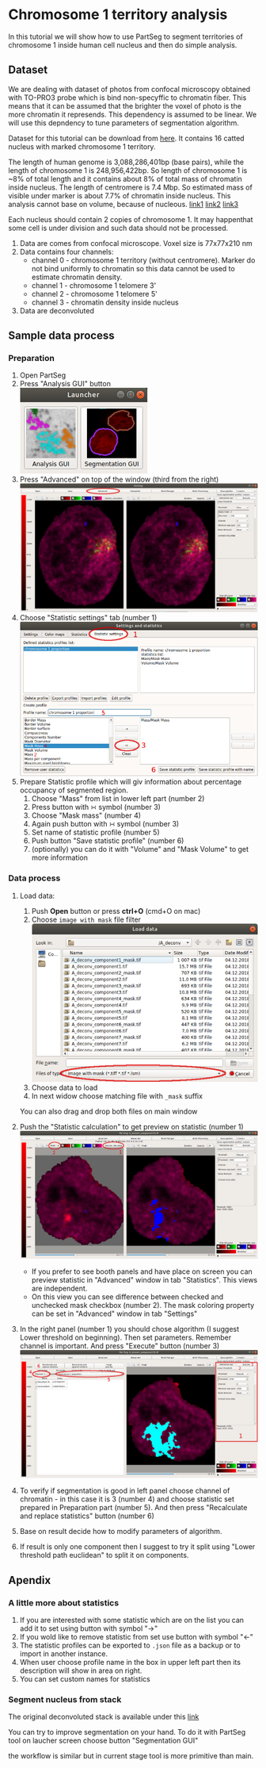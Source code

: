 
# Chromosome 1 territory analysis 

In this tutorial we will show how to use PartSeg to segment territories of chromosome 1 inside human cell nucleus and then do simple analysis.  

## Dataset 

We are dealing with dataset of photos from confocal microscopy obtained with TO-PRO3 probe which is bind non-specyffic to chromatin fiber. This means that it can be assumed that the brighter the voxel of photo is the more chromatin it represends. This dependency is assumed to be linear.
We will use this depndency to tune parameters of segmentation algorithm.

Dataset for this tutorial can be download from [here](http://nucleus3d.cent.uw.edu.pl/PartSeg/Downloads/A_deconv_elements.zip). It contains 16 catted nucleus with marked chromosome 1 territory.

The length of human genome is 3,088,286,401bp (base pairs), while the length of chromosome 1 is 248,956,422bp. So length of chromosome 1 is ~8% of total length and it contains about 8% of total mass of chromatin inside nucleus.
The length of centromere is 7.4 Mbp. 
So estimated mass of visible under marker is about 7.7% of chromatin inside nucleus.
This analysis cannot base on volume, because of nucleous. [link1](https://en.wikipedia.org/wiki/Human_genome)
[link2](https://en.wikipedia.org/wiki/Chromosome_1) [link3](https://en.wikipedia.org/wiki/Centromere#Positions)

Each nucleus should contain 2 copies of chromosome 1. 
It may happenthat some cell is under division and such data should not be processed.  

1. Data are comes from confocal microscope. Voxel size is 77x77x210 nm   
2. Data contains four channels: 
    * channel 0  - chromosome 1 territory (without centromere). Marker do not bind uniformly to 
    chromatin so this data cannot be used to estimate chromatin density.  
    * channel 1 - chromosome 1 telomere 3'
    * channel 2 - chromosome 1 telomere 5'
    * channel 3 - chromatin density inside nucleus
3. Data are deconvoluted

## Sample data process

### Preparation

1. Open PartSeg
2. Press "Analysis GUI" button  
    ![launcher GUI](./images/launcher.png)
3. Press "Advanced" on top of the window (third from the right)  
    ![PartSeg GUI](images/main_window.png)
4. Choose "Statistic settings" tab (number 1)  
    ![Advanced window](images/advanced.png) 
5. Prepare Statistic profile which will giv information about percentage occupancy of segmented region.
    1. Choose "Mass" from list in lower left part (number 2)
    2. Press button with ∺ symbol (number 3) 
    3. Choose "Mask mass" (number 4)
    4. Again push button with ∺ symbol (number 3)
    5. Set name of statistic profile (number 5)
    6. Push button "Save statistic profile" (number 6)
    7. (optionally) you can do it with "Volume" and "Mask Volume" to get more information  
       

### Data process
1. Load data:
    1. Push **Open** button or press **ctrl+O** (cmd+O on mac) 
    2. Choose `image with mask` file filter  
    ![open dialog](images/open_file.png)
    3. Choose data to load
    4. In next widow choose matching file with `_mask` suffix
    
    You can also drag and drop both files on main window
2. Push the "Statistic calculation" to get preview on statistic (number 1)  
![PartSeg GUI](images/main_window_analysis.png) 
    * If you prefer to see booth panels and have place on screen you can preview statistic in 
    "Advanced" window in tab "Statistics". This views are independent.
    * On this view you can see difference between checked and unchecked mask checkbox (number 2).
    The mask coloring property can be set in "Advanced" window in tab "Settings" 
3. In the right panel (number 1) you should chose algorithm (I suggest Lower threshold on beginning). 
Then set parameters. Remember channel is important. And press "Execute" button (number 3)    
![PartSeg GUI](images/main_window_analysis2.png)      

4. To verify if segmentation is good in left panel choose channel of chromatin - in this case it is 3 (number 4)
and choose statistic set prepared in Preparation part (number 5). And then press "Recalculate and replace statistics" 
button (number 6)

5. Base on result decide how to modify parameters of algorithm.
6. If result is only one component then I suggest to try it split using "Lower threshold path euclidean" to 
split it on components.
  
    
## Apendix 
### A little more about statistics 

1. If you are interested with some statistic which are on the list you can add 
it to set using button with symbol "→"
2. If you wold like to remove statistic from set use button with symbol "←"
3. The statistic profiles can be exported to `.json` file as a backup or to import in another instance.
4. When user choose profile name in the box in upper left part then its description will show in area on right.
5. You can set custom names for statistics 
  
### Segment nucleus from stack
The original deconvoluted stack is available under this [link]([link](http://nucleus3d.cent.uw.edu.pl/PartSeg/Downloads/A_deconv_stack.zip)) 

You can try to improve segmentation on your hand. 
To do it with PartSeg tool on laucher screen choose button "Segmentation GUI"

the workflow is similar but in current stage tool is more primitive than main.   

[comment]: <> (pandoc -t html -s -o tutorial-chromosome1.html --css pandoc.css -M pagetitle:"Chromosome 1 territory analysis"  tutorial-chromosome1.md)